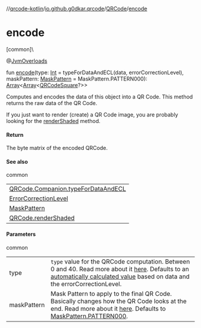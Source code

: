 //[qrcode-kotlin](../../../index.md)/[io.github.g0dkar.qrcode](../index.md)/[QRCode](index.md)/[encode](encode.md)

# encode

[common]\

@[JvmOverloads](https://kotlinlang.org/api/latest/jvm/stdlib/kotlin.jvm/-jvm-overloads/index.html)

fun [encode](encode.md)(type: [Int](https://kotlinlang.org/api/latest/jvm/stdlib/kotlin/-int/index.html) = typeForDataAndECL(data, errorCorrectionLevel), maskPattern: [MaskPattern](../-mask-pattern/index.md) = MaskPattern.PATTERN000): [Array](https://kotlinlang.org/api/latest/jvm/stdlib/kotlin/-array/index.html)&lt;[Array](https://kotlinlang.org/api/latest/jvm/stdlib/kotlin/-array/index.html)&lt;[QRCodeSquare](../../io.github.g0dkar.qrcode.internals/-q-r-code-square/index.md)?&gt;&gt;

Computes and encodes the data of this object into a QR Code. This method returns the raw data of the QR Code.

If you just want to render (create) a QR Code image, you are probably looking for the [renderShaded](render-shaded.md) method.

#### Return

The byte matrix of the encoded QRCode.

#### See also

common

| |
|---|
| [QRCode.Companion.typeForDataAndECL](-companion/type-for-data-and-e-c-l.md) |
| [ErrorCorrectionLevel](../-error-correction-level/index.md) |
| [MaskPattern](../-mask-pattern/index.md) |
| [QRCode.renderShaded](render-shaded.md) |

#### Parameters

common

| | |
|---|---|
| type | `type` value for the QRCode computation. Between 0 and 40. Read more about it [here](../-error-correction-level/index.md). Defaults to an [automatically calculated value](-companion/type-for-data-and-e-c-l.md) based on data and the errorCorrectionLevel. |
| maskPattern | Mask Pattern to apply to the final QR Code. Basically changes how the QR Code looks at the end. Read more about it [here](../-mask-pattern/index.md). Defaults to [MaskPattern.PATTERN000](../-mask-pattern/-p-a-t-t-e-r-n000/index.md). |
